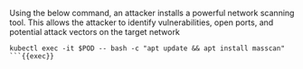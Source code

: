 Using the below command, an attacker installs a powerful network scanning tool. This allows the attacker to identify vulnerabilities, open ports, and potential attack vectors on the target network

```plain
kubectl exec -it $POD -- bash -c "apt update && apt install masscan"
```{{exec}}



